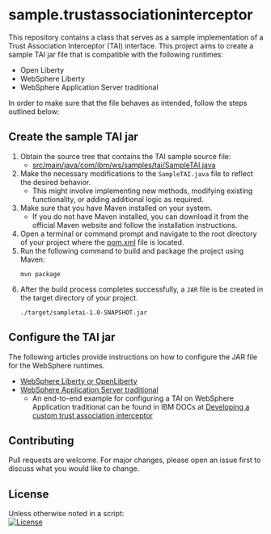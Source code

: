 # sample.trustassociationinterceptor

This repository contains a class that serves as a sample implementation of a Trust Association Interceptor (TAI) interface. This project aims to create a sample TAI jar file that is compatible with the following runtimes:
- Open Liberty
- WebSphere Liberty
- WebSphere Application Server traditional 

In order to make sure that the file behaves as intended, follow the steps outlined below:


## Create the sample TAI jar 

1. Obtain the source tree that contains the TAI sample source file:
   - [src/main/java/com/ibm/ws/samples/tai/SampleTAI.java](https://github.com/WASdev/sample.trustassociationinterceptor/blob/main/src/main/java/com/ibm/ws/samples/tai/SampleTAI.java) 
1. Make the necessary modifications to the `SampleTAI.java` file to reflect the desired behavior.
   - This might involve implementing new methods, modifying existing functionality, or adding additional logic as required. 
1. Make sure that you have Maven installed on your system.
   - If you do not have Maven installed, you can download it from the official Maven website and follow the installation instructions.
1. Open a terminal or command prompt and navigate to the root directory of your project where the [pom.xml](https://github.com/WASdev/sample.trustassociationinterceptor/blob/main/pom.xml) file is located.
2. Run the following command to build and package the project using Maven:
   ```
   mvn package
   ```
1. After the build process completes successfully, a `JAR` file is be created in the target directory of your project.
   ```
   ./target/sampletai-1.0-SNAPSHOT.jar
   ```

## Configure the TAI jar 

The following articles provide instructions on how to configure the JAR file for the WebSphere runtimes. 

- [WebSphere Liberty or OpenLiberty](https://www.ibm.com/docs/en/was-liberty/core?topic=liberty-configuring-tai)
- [WebSphere Application Server traditional](https://www.ibm.com/docs/en/was/8.5.5?topic=associations-trust-association-interceptor-settings)
  - An end-to-end example for configuring a TAI on WebSphere Application traditional can be found in IBM DOCs at [Developing a custom trust association interceptor](https://www.ibm.com/docs/en/was/9.0.5?topic=SSEQTP_9.0.5/com.ibm.websphere.base.doc/ae/tsec_waci.html)

## Contributing 
Pull requests are welcome. For major changes, please open an issue first to discuss what you would like to change. 

## License
Unless otherwise noted in a script:<br/>
[![License](https://img.shields.io/badge/License-Apache_2.0-blue.svg)](https://www.apache.org/licenses/LICENSE-2.0)

